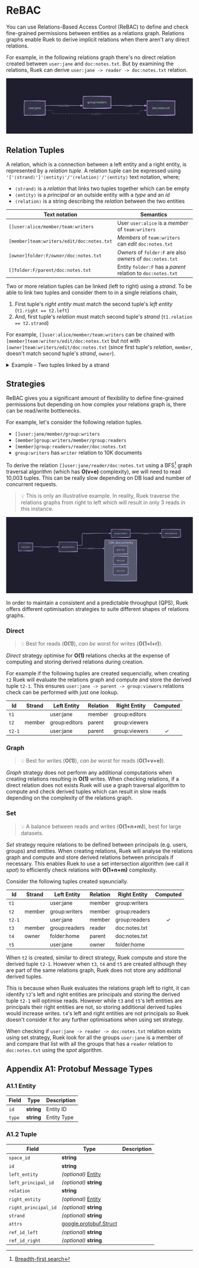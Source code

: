 # ReBAC

You can use Relations-Based Access Control (ReBAC) to define and check fine-grained permissions between
entities as a relations graph. Relations graphs enable Ruek to derive implicit relations when there
aren't any direct relations.

For example, in the following relations graph there's no direct relation created between `user:jane`
and `doc:notes.txt`. But by examining the relations, Ruek can derive `user:jane -> reader -> doc:notes.txt`
relation.

![Relations Graph #01](./assets/rebac-relations-graph-01.svg)


## Relation Tuples

A relation, which is a connection between a left entity and a right entity, is represented by a _relation
tuple_. A relation tuple can be expressed using `'['⟨strand⟩']'⟨entity⟩'/'⟨relation⟩'/'⟨entity⟩` text
notation, where;

- `⟨strand⟩` is a _relation_ that links two tuples together which can be empty
- `⟨entity⟩` is a _principal_ or an outside entity with a _type_ and an _id_
- `⟨relation⟩` is a string describing the _relation_ between the two entities

| Text notation | Semantics |
| ------------- | --------- |
| `[]user:alice/member/team:writers`        | User `user:alice` is a _member_ of `team:writers`            |
| `[member]team:writers/edit/doc:notes.txt` | _Members_ of `team:writers` can _edit_ `doc:notes.txt`       |
| `[owner]folder:F/owner/doc:notes.txt`     | _Owners_ of `folder:F` are also _owners_ of `doc:notes.txt`  |
| `[]folder:F/parent/doc:notes.txt`         | Entity `folder:F` has a _parent_ relation to `doc:notes.txt` |

Two or more relation tuples can be linked (left to right) using a _strand_. To be able to link two tuples
and consider them to in a single relations chain,

1. First tuple's _right entity_ must match the second tuple's _left entity_ (`t1.right == t2.left`)
2. And, first tuple's _relation_ must match second tuple's _strand_ (`t1.relation == t2.strand`)

For example, `[]user:alice/member/team:writers` can be chained with `[member]team:writers/edit/doc:notes.txt`
but not with `[owner]team:writers/edit/doc:notes.txt` (since first tuple's _relation_, `member`, doesn't
match second tuple's _strand_, `owner`).

<details>
<summary>Example - Two tuples linked by a strand</summary>

![Strand Example](./assets/rebac-strand-example.svg)
</details>


## Strategies

ReBAC gives you a significant amount of flexibility to define fine-grained permissions but depending
on how complex your relations graph is, there can be read/write bottlenecks.

For example, let's consider the following relation tuples.

- `[]user:jane/member/group:writers`
- `[member]group:writers/member/group:readers`
- `[member]group:readers/reader/doc:notes.txt`
- `group:writers` has `writer` relation to 10K documents

To derive the relation `[]user:jane/reader/doc:notes.txt` using a BFS[^bfs] graph traversal algorithm
(which has **O(v+e)** complexity), we will need to read 10,003 tuples. This can be really slow depending
on DB load and number of concurrent requests.

> 💡 This is only an illustrative example. In reality, Ruek traverse the relations graphs from right
> to left which will result in only 3 reads in this instance.

![Relations Graph #02](./assets/rebac-relations-graph-02.svg)

In order to maintain a consistent and a predictable throughput (QPS), Ruek offers different optimisation
strategies to suite different shapes of relations graphs.

### Direct

> 💡 Best for reads (**O(1)**), _can be_ worst for writes (**O(1+l+r)**).

_Direct_ strategy optimise for **O(1)** relations checks at the expense of computing and storing derived
relations during creation.

For example if the following tuples are created sequencially, when creating `t2` Ruek will evaluate
the relations graph and compute and store the derived tuple `t2-1`. This ensures
`user:jane -> parent -> group:viewers` relations check can be performed with just one lookup.

| Id     | Strand |  Left Entity  | Relation | Right Entity  | Computed |
| ------ | ------ | ------------- | -------- | ------------- | :------: |
| `t1`   |        | user:jane     | member   | group:editors |          |
| `t2`   | member | group:editors | parent   | group:viewers |          |
| `t2-1` |        | user:jane     | parent   | group:viewers |    ✓     |

### Graph

> 💡 Best for writes (**O(1)**), _can be_ worst for reads (**O(1+v+e)**).

_Graph_ strategy does not perform any additional computations when creating relations resulting in **O(1)**
writes. When checking relations, if a direct relation does not exists Ruek will use a graph traversal
algorithm to compute and check derived tuples which can result in slow reads depending on the complexity
of the relations graph.

### Set

> 💡 A balance between reads and writes (**O(1+n+m)**), best for large datasets.

_Set_ strategy require relations to be defined between principals (e.g. users, groups) and entities.
When creating relations, Ruek will analyse the relations graph and compute and store derived relations
between principals if necessary. This enables Ruek to use a set intersection algorithm (we call it _spot_)
to efficiently check relations with **O(1+n+m)** complexity.

Consider the following tuples created sqeuncially.

| Id     | Strand |  Left Entity  | Relation | Right Entity  | Computed |
| ------ | ------ | ------------- | -------- | ------------- | :------: |
| `t1`   |        | user:jane     | member   | group:writers |          |
| `t2`   | member | group:writers | member   | group:readers |          |
| `t2-1` |        | user:jane     | member   | group:readers |    ✓     |
| `t3`   | member | group:readers | reader   | doc:notes.txt |          |
| `t4`   | owner  | folder:home   | parent   | doc:notes.txt |          |
| `t5`   |        | user:jane     | owner    | folder:home   |          |

When `t2` is created, similar to direct strategy, Ruek compute and store the derived tuple `t2-1`.
However when `t3`, `t4` and `t5` are created although they are part of the same relations graph, Ruek
does not store any additional derived tuples.

This is because when Ruek evaluates the relations graph left to right, it can identify `t2`'s left
and right entities are principals and storing the derived tuple `t2-1` will optimise reads. However
while `t3` and `t5`'s left entities are principals their right entities are not, so storing additional
derived tuples would increase writes. `t4`'s left and right entities are not principals so Ruek doesn't
consider it for any further optimisations when using set strategy.

When checking if `user:jane -> reader -> doc:notes.txt` relation exists using set strategy, Ruek
look for all the groups `user:jane` is a member of and compare that list with all the groups that has
a `reader` relation to `doc:notes.txt` using the _spot_ algorithm.


## Appendix A1: Protobuf Message Types

### A1.1 Entity

| Field  | Type       | Description |
| -------| ---------- | ----------- |
| `id`   | **string** | Entity ID   |
| `type` | **string** | Entity Type |

### A1.2 Tuple

| Field                | Type                    | Description |
| -------------------- | ----------------------- | ----------- |
| `space_id`           | **string**              | |
| `id`                 | **string**              | |
| `left_entity`        | _(optional)_ [Entity](#a11-entity) | |
| `left_principal_id`  | _(optional)_ **string** | |
| `relation`           | **string**              | |
| `right_entity`       | _(optional)_ [Entity](#a11-entity) | |
| `right_principal_id` | _(optional)_ **string** | |
| `strand`             | _(optional)_ **string** | |
| `attrs`              | [google.protobuf.Struct](https://protobuf.dev/reference/protobuf/google.protobuf/#struct) | |
| `ref_id_left`        | _(optional)_ **string** | |
| `ref_id_right`       | _(optional)_ **string** | |

[^bfs]: [Breadth-first search](https://en.wikipedia.org/wiki/Breadth-first_search)
